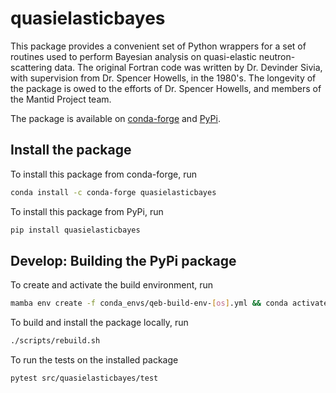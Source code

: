 # quasielasticbayes

This package provides a convenient set of Python wrappers for a set of routines used to perform Bayesian analysis
on quasi-elastic neutron-scattering data. The original Fortran code was written by Dr. Devinder Sivia, with 
supervision from Dr. Spencer Howells, in the 1980's. The longevity of the package is owed to the efforts of
Dr. Spencer Howells, and members of the Mantid Project team.

The package is available on [conda-forge](https://anaconda.org/conda-forge/quasielasticbayes) and [PyPi](https://pypi.org/project/quasielasticbayes).

## Install the package

To install this package from conda-forge, run

```sh
conda install -c conda-forge quasielasticbayes
```

To install this package from PyPi, run

```sh
pip install quasielasticbayes
```

## Develop: Building the PyPi package

To create and activate the build environment, run

```sh
mamba env create -f conda_envs/qeb-build-env-[os].yml && conda activate qeb-build-env-[os]
```

To build and install the package locally, run

```sh
./scripts/rebuild.sh
```

To run the tests on the installed package

```sh
pytest src/quasielasticbayes/test
```
